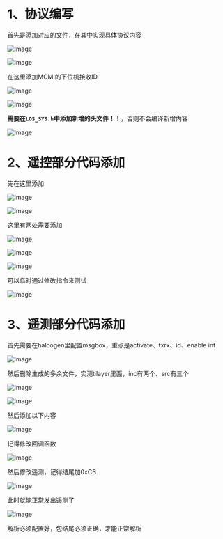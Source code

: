 # 1、协议编写

首先是添加对应的文件，在其中实现具体协议内容

![Image](https://github.com/user-attachments/assets/dbad9609-1388-4afd-b8ef-83f3968511d8)

![Image](https://github.com/user-attachments/assets/adbb7862-4322-40a5-8550-0da78ae6aaed)

在这里添加MCMI的下位机接收ID

![Image](https://github.com/user-attachments/assets/324e87cc-7abd-426a-9d54-d84d38610303)

![Image](https://github.com/user-attachments/assets/3e13c42a-44fd-4936-8383-33a3b28827d8)

**需要在`LOS_SYS.h`中添加新增的头文件！！**，否则不会编译新增内容

![Image](https://github.com/user-attachments/assets/b2897fad-cd34-4d8e-a463-bec2253d0eee)

# 2、遥控部分代码添加

先在这里添加

![Image](https://github.com/user-attachments/assets/2b3bab93-3405-4ee5-94f5-f659738003f2)

![Image](https://github.com/user-attachments/assets/a1cce5fb-5f73-4ef7-a518-4f92dc917f61)

这里有两处需要添加

![Image](https://github.com/user-attachments/assets/89d8d793-9e16-4d37-94f2-25d80c42ed6b)

![Image](https://github.com/user-attachments/assets/46858ca3-0dbe-4c4e-b5d0-17c99a53d4af)

![Image](https://github.com/user-attachments/assets/065f9737-e7f0-4aa2-b08e-7a3f82827fed)

可以临时通过修改指令来测试

![Image](https://github.com/user-attachments/assets/abcd410a-b9c9-4812-8810-aa2241507c0a)

# 3、遥测部分代码添加

首先需要在halcogen里配置msgbox，重点是activate、txrx、id、enable int

![Image](https://github.com/user-attachments/assets/a402f7da-ac4e-4473-a776-c70e214a2d84)

然后删除生成的多余文件，实测tilayer里面，inc有两个、src有三个

![Image](https://github.com/user-attachments/assets/685d15f3-7cea-45a5-848a-3606fb2979e9)

![Image](https://github.com/user-attachments/assets/4ef0bb18-7d95-4fad-9553-7c2cef3fbebc)

然后添加以下内容

![Image](https://github.com/user-attachments/assets/57b590da-0374-4b41-b5b9-31632e466bd1)

记得修改回调函数

![Image](https://github.com/user-attachments/assets/d4fe7378-3aa6-4c5a-9149-65d351273f2f)

然后修改遥测，记得结尾加0xCB

![Image](https://github.com/user-attachments/assets/ef909775-9136-4b6e-9c18-a1c572b03233)

此时就能正常发出遥测了

![Image](https://github.com/user-attachments/assets/097976b4-8c88-4927-ac6a-13e4dca9d77b)

解析必须配置好，包结尾必须正确，才能正常解析